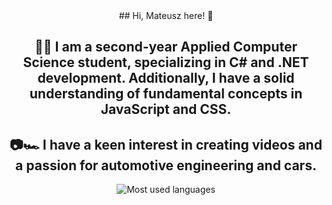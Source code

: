 <center>
## Hi, Mateusz here! 👋

## 🧑‍🎓 I am a second-year Applied Computer Science student, specializing in C# and .NET development. Additionally, I have a solid understanding of fundamental concepts in JavaScript and CSS.
## 📷🏎️ I have a keen interest in creating videos and a passion for automotive engineering and cars.
![Most used languages](https://github-readme-stats.vercel.app/api/top-langs/?username=matek10000&theme=tokyonight&show_icons=true&hide_border=false&layout=compact)
</center>
